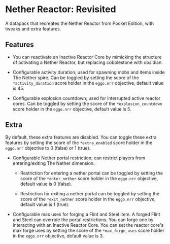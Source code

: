 # Nether Reactor: Revisited
A datapack that recreates the Nether Reactor from Pocket Edition, with tweaks and extra features.


## Features
* You can reactivate an Inactive Reactor Core by mimicking the structure of activating a Nether Reactor, but replacing cobblestone with obsidian.

* Configurable activity duration; used for spawning mobs and items inside The Nether spire. Can be toggled by setting the score of the `*activity_duration` score holder in the `eggo.nrr` objective, default value is 45.

* Configurable explosion countdown; used for interrupted active reactor cores. Can be toggled by setting the score of the `*explosion_countdown` score holder in the `eggo.nrr` objective, default value is 5.


## Extra
By default, these extra features are disabled. You can toggle these extra features by setting the score of the `*extra_enabled` score holder in the `eggo.nrr` objective to 0 (false) or 1 (true).


* Configurable Nether portal restriction; can restrict players from entering/exiting The Nether dimension.
    * Restriction for entering a nether portal can be toggled by setting the score of the `*enter_nether` score holder in the `eggo.nrr` objective, default value is 0 (false).

    * Restriction for exiting a nether portal can be toggled by setting the score of the `*exit_nether` score holder in the `eggo.nrr` objective, default value is 1 (true).

* Configurable max uses for forging a Flint and Steel item. A forged Flint and Steel can override the portal restrictions. You can forge one by interacting with an Inactive Reactor Core. You can set the reactor core's max forge uses by setting the score of the `*max_forge_uses` score holder in the `eggo.nrr` objective, default value is 3.